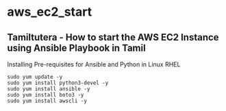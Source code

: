 # aws_ec2_start
## Tamiltutera - How to start the AWS EC2 Instance using Ansible Playbook in Tamil

Installing Pre-requisites for Ansible and Python in Linux RHEL
```
sudo yum update -y
sudo yum install python3-devel -y
sudo yum install ansible -y
sudo yum install boto3 -y
sudo yum install awscli -y
```
